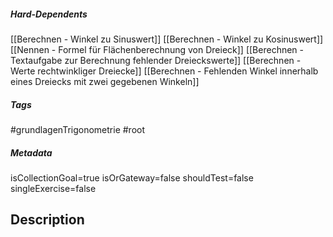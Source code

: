 ##### Hard-Dependents
[[Berechnen - Winkel zu Sinuswert]]
[[Berechnen - Winkel zu Kosinuswert]]
[[Nennen - Formel für Flächenberechnung von Dreieck]]
[[Berechnen - Textaufgabe zur Berechnung fehlender Dreieckswerte]]
[[Berechnen - Werte rechtwinkliger Dreiecke]]
[[Berechnen - Fehlenden Winkel innerhalb eines Dreiecks mit zwei gegebenen Winkeln]]
##### Tags
#grundlagenTrigonometrie
#root
##### Metadata
isCollectionGoal=true
isOrGateway=false
shouldTest=false
singleExercise=false
## Description
 
